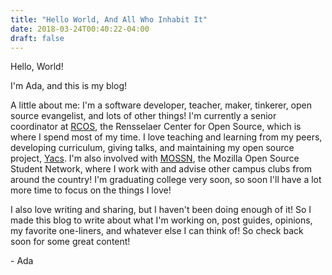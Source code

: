 ```yaml
---
title: "Hello World, And All Who Inhabit It"
date: 2018-03-24T00:40:22-04:00
draft: false
---
```


Hello, World!

I'm Ada, and this is my blog!

A little about me: I'm a software developer, teacher, maker, tinkerer, open
source evangelist, and lots of other things! I'm currently a senior coordinator
at [RCOS](rcos.io), the Rensselaer Center for Open Source, which is where I
spend most of my time. I love teaching and learning from my peers, developing
curriculum, giving talks, and maintaining my open source project,
[Yacs](github.com/yacs-rcos/yacs). I'm also involved with
[MOSSN](https://opensource.mozilla.community/), the Mozilla Open Source Student
Network, where I work with and advise other campus clubs from around the
country! I'm graduating college very soon, so soon I'll have a lot more time to
focus on the things I love!

I also love writing and sharing, but I haven't been doing enough of it! So I
made this blog to write about what I'm working on, post guides, opinions, my
favorite one-liners, and whatever else I can think of! So check back soon for
some great content!

\- Ada
